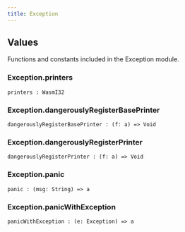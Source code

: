 ```yaml
---
title: Exception
---
```


## Values

Functions and constants included in the Exception module.

### Exception.**printers**

```grain
printers : WasmI32
```

### Exception.**dangerouslyRegisterBasePrinter**

```grain
dangerouslyRegisterBasePrinter : (f: a) => Void
```

### Exception.**dangerouslyRegisterPrinter**

```grain
dangerouslyRegisterPrinter : (f: a) => Void
```

### Exception.**panic**

```grain
panic : (msg: String) => a
```

### Exception.**panicWithException**

```grain
panicWithException : (e: Exception) => a
```

